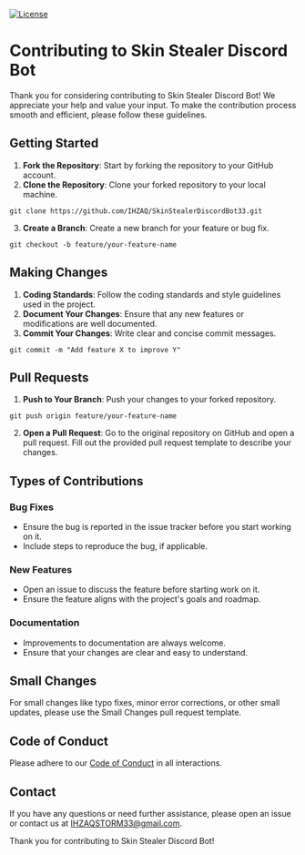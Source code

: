 [![License](https://img.shields.io/github/license/ihzaq/SkinStealerDiscordBot33)](https://github.com/rails/rails)

# Contributing to Skin Stealer Discord Bot

Thank you for considering contributing to Skin Stealer Discord Bot! We appreciate your help and value your input. To make the contribution process smooth and efficient, please follow these guidelines.

## Getting Started

1. **Fork the Repository**: Start by forking the repository to your GitHub account.
2. **Clone the Repository**: Clone your forked repository to your local machine.
```
git clone https://github.com/IHZAQ/SkinStealerDiscordBot33.git
```
3. **Create a Branch**: Create a new branch for your feature or bug fix.
```
git checkout -b feature/your-feature-name
```

## Making Changes

1. **Coding Standards**: Follow the coding standards and style guidelines used in the project.
2. **Document Your Changes**: Ensure that any new features or modifications are well documented.
3. **Commit Your Changes**: Write clear and concise commit messages.
```
git commit -m "Add feature X to improve Y"
```

## Pull Requests

1. **Push to Your Branch**: Push your changes to your forked repository.
```
git push origin feature/your-feature-name
```
2. **Open a Pull Request**: Go to the original repository on GitHub and open a pull request. Fill out the provided pull request template to describe your changes.

## Types of Contributions

### Bug Fixes

- Ensure the bug is reported in the issue tracker before you start working on it.
- Include steps to reproduce the bug, if applicable.

### New Features

- Open an issue to discuss the feature before starting work on it.
- Ensure the feature aligns with the project's goals and roadmap.

### Documentation

- Improvements to documentation are always welcome.
- Ensure that your changes are clear and easy to understand.

## Small Changes

For small changes like typo fixes, minor error corrections, or other small updates, please use the Small Changes pull request template.

## Code of Conduct

Please adhere to our [Code of Conduct](CODE_OF_CONDUCT.md) in all interactions.

## Contact

If you have any questions or need further assistance, please open an issue or contact us at IHZAQSTORM33@gmail.com.

Thank you for contributing to Skin Stealer Discord Bot!
